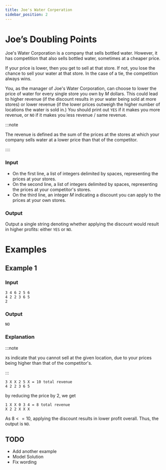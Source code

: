 ```yaml
---
title: Joe's Water Corperation
sidebar_position: 2
---
```


# Joe’s Doubling Points

Joe's Water Corporation is a company that sells bottled water. However, it has competition that also sells bottled water, sometimes at a cheaper price.

If your price is lower, then you get to sell at that store. If not, you lose the chance to sell your water at that store. In the case of a tie, the competition always wins.

You, as the manager of Joe's Water Corporation, can choose to lower the price of water for every single store you own by $M$ dollars. This could lead to higher revenue (if the discount results in your water being sold at more stores) or lower revenue (if the lower prices outweigh the higher number of locations the water is sold in.) You should print out `YES` if it makes you more revenue, or `NO` if it makes you less revenue / same revenue.

:::note

The revenue is defined as the sum of the prices at the stores at which your company sells water at a lower price than that of the competitor.

::::

### Input

- On the first line, a list of integers delimited by spaces, representing the prices at your stores.
- On the second line, a list of integers delimited by spaces, representing the prices at your competitor's stores.
- On the third line, an integer $M$ indicating a discount you can apply to the prices at your own stores.

### Output

Output a single string denoting whether applying the discount would result in higher profits: either `YES` or `NO`.

# Examples

## Example 1

### Input

```
3 4 6 2 5 6
4 2 2 3 6 5
2
```

### Output

```
NO
```

### Explanation

:::note

`X`s indicate that you cannot sell at the given location, due to your prices being higher than that of the competitor's.

:::

```
3 X X 2 5 X = 10 total revenue
4 2 2 3 6 5
```

by reducing the price by $2$, we get

```
1 X X 0 3 4 = 8 total revenue
X 2 2 X X X
```

As $8 <= 10$, applying the discount results in lower profit overall. Thus, the output is `NO`.

## TODO

- Add another example
- Model Solution
- Fix wording
